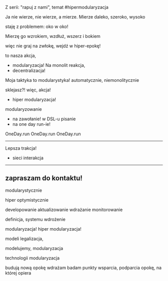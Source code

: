 Z serii: "rapuj z nami", temat #hipermodularyzacja


Ja nie wierze,
nie wierze, a mierze.
Mierze daleko, szeroko, wysoko

staję z problemem:
oko w oko!

Mierzę go wzrokiem,
wzdłuż, wszerz i bokiem

więc nie graj na zwłokę,
wejdź w hiper-epokę!


to nasza akcja,
- modularyzacja!
Na monolit reakcja, 
- decentralizacja!


Moja taktyka to modularystyka!
automatycznie, niemonolitycznie

sklejasz?!
więc, akcja!

- hiper modularyzacja!

modularyzowanie 
- na zawołanie!
w DSL-u pisanie
- na one day run-ie!

OneDay.run
OneDay.run
OneDay.run



---
Lepsza trakcja!
- sieci interakcja




-----


zapraszam do kontaktu!
---


modularystycznie

hiper optymistycznie



developowanie
aktualizowanie
wdrażanie
monitorowanie

definicja, 
systemu wdrożenie


modularyzacja!
hiper modularyzacja!



modeli legalizacja,



modelujemy,
modularyzacja

technologii modularyzacja

budują nową opokę
wdrażam
badam punkty wsparcia, podparcia opokę, na której opiera


